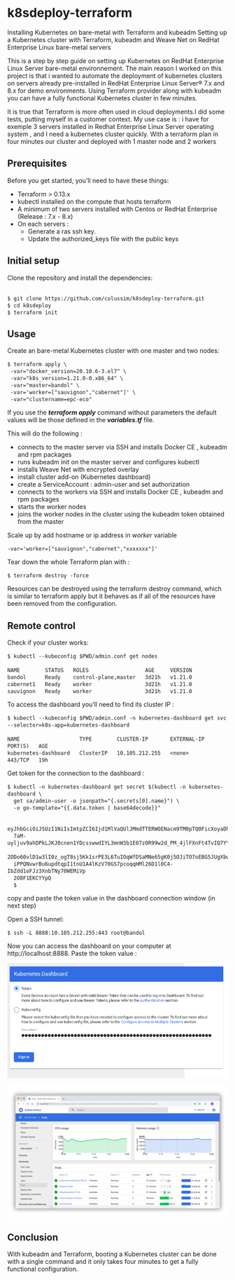 # k8sdeploy-terraform
Installing Kubernetes on bare-metal with Terraform and kubeadm
Setting up a Kubernetes cluster with Terraform, kubeadm and Weave Net on RedHat Enterprise Linux bare-metal servers

This is a step by step guide on setting up Kubernetes on RedHat Enterprise Linux Server bare-metal environnement. The main reason I worked on this project is that i wanted to automate the deployment of kubernetes clusters on servers already pre-installed in RedHat Enterprise Linux Server® 7.x and 8.x for demo environments. Using Terraform provider along with kubeadm you can have a fully functional Kubernetes cluster in few minutes.

It is true that Terraform is more often used in cloud deployments.I did some tests, putting myself in a customer context.
My use case is : i have for exemple 3 servers installed in Redhat Enterprise Linux Server operating system , and I need a kubernetes cluster quickly.
With a terraform plan in four minutes our cluster and deployed with 1 master node and 2 workers

## Prerequisites

Before you get started, you’ll need to have these things:
* Terraform > 0.13.x
* kubectl installed on the compute that hosts terraform
* A minimum of two servers installed with Centos or RedHat Enterprise (Release : 7.x - 8.x)
* On each servers :
  * Generate a ras ssh key.
  * Update the authorized_keys file with the public keys

## Initial setup

Clone the repository and install the dependencies:

```

$ git clone https://github.com/colussim/k8sdeploy-terraform.git
$ cd k8sdeploy
$ terraform init

```

## Usage

Create an bare-metal Kubernetes cluster with one master and two nodes:

```
$ terraform apply \
 -var="docker_version=20.10.6-3.el7" \
 -var="k8s_version=1.21.0-0.x86_64" \
 -var="master=bandol" \
 -var='worker=["sauvignon","cabernet"]' \
 -var="clustername=epc-eco"
```

If you use the ***terraform apply*** command without parameters the default values will be those defined in the ***variables.tf*** file.

This will do the following :
* connects to the master server via SSH and installs Docker CE , kubeadm and rpm packages
* runs kubeadm init on the master server and configures kubectl
* installs Weave Net with encrypted overlay
* install cluster add-on (Kubernetes dashboard)
* create a ServiceAccount : admin-user and set authorization
* connects to the workers via SSH and installs Docker CE , kubeadm and rpm packages
* starts the worker nodes
* joins the worker nodes in the cluster using the kubeadm token obtained from the master

Scale up by add hostname or ip address in *worker* variable

```
-var='worker=["sauvignon","cabernet","xxxxxxx"]'
```

Tear down the whole Terraform plan with :

```
$ terraform destroy -force
```

Resources can be destroyed using the terraform destroy command, which is similar to terraform apply but it behaves as if all of the resources have been removed from the configuration.

## Remote control

Check if your cluster works:

```
$ kubectl --kubeconfig $PWD/admin.conf get nodes

NAME        STATUS   ROLES                  AGE     VERSION
bandol      Ready    control-plane,master   3d21h   v1.21.0
cabernet1   Ready    worker                 3d21h   v1.21.0
sauvignon   Ready    worker                 3d21h   v1.21.0

```

To access the dashboard you’ll need to find its cluster IP :
```
$ kubectl --kubeconfig $PWD/admin.conf -n kubernetes-dashboard get svc --selector=k8s-app=kubernetes-dashboard

NAME                   TYPE        CLUSTER-IP       EXTERNAL-IP   PORT(S)   AGE
kubernetes-dashboard   ClusterIP   10.105.212.255   <none>        443/TCP   19h

```

Get token for the connection to the dashboard :
```
$ kubectl -n kubernetes-dashboard get secret $(kubectl -n kubernetes-dashboard \
  get sa/admin-user -o jsonpath="{.secrets[0].name}") \
  -o go-template="{{.data.token | base64decode}}"

  eyJhbGciOiJSUzI1NiIsImtpZCI6Ijd1MlVaQUlJMmdTTERWOENacm9TM0pTQ0FicXoyaDhGbnF5R1
  7aM-uyljuv9ahDPkLJKJ0cnen1YDcsswwdIYL3mnW3b1E07zOR99w2d_PM_4jlFXnFt4TvIQ7YY57L
  2DDo60vlD1w3lI0z_ogT8sj5Kk1srPE3L6TuIOqWfDSaMNe65gK0j5OJiTO7oEBG5JUgXbwGb8zOK
  iPPQNvwrBu6updtqpI1tnU1A4lKzV70GS7pcoqqHMl26D1l0C4-IbZdd1oFJz3XnbTNy70WEMiVp
  2O8F1EKCYYpQ
  $
```

copy and paste the token value in the dashboard connection window (in next step)

Open a SSH tunnel:
```
$ ssh -L 8888:10.105.212.255:443 root@bandol
```

Now you can access the dashboard on your computer at http://localhost:8888.
Paste the token value :

![KUBconnect, the Kubernetes Dashboard connexion](gettoken.png)


![KUBdash, the Kubernetes Dashboard](ui-dashboard.png)

## Conclusion

With kubeadm and Terraform, booting a Kubernetes cluster can be done with a single
command and it only takes four minutes to get a fully functional configuration.

